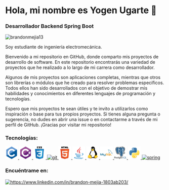 <h1>Hola, mi nombre es Yogen Ugarte 👋</h1>
<h3>Desarrollador Backend Spring Boot</h3>

<p align="left"> <img src="https://komarev.com/ghpvc/?username=yogenu13&label=Profile%20views&color=0e75b6&style=flat" alt="brandonmejia13" /> </p>

<p>Soy estudiante de ingeniería electromecánica.

Bienvenido a mi repositorio en GitHub, donde comparto mis proyectos de desarrollo de software. En este repositorio encontrarás una variedad de proyectos que he realizado a lo largo de mi carrera como desarrollador.

Algunos de mis proyectos son aplicaciones completas, mientras que otros son librerías o módulos que he creado para resolver problemas específicos. Todos ellos han sido desarrollados con el objetivo de demostrar mis habilidades y conocimientos en diferentes lenguajes de programación y tecnologías.

Espero que mis proyectos te sean útiles y te invito a utilizarlos como inspiración o base para tus propios proyectos. Si tienes alguna pregunta o sugerencia, no dudes en abrir una issue o en contactarme a través de mi perfil de GitHub. ¡Gracias por visitar mi repositorio!

</p>
<h3 align="left">Tecnologías:</h3>
<p align="left"> <a href="https://www.cprogramming.com/" target="_blank" rel="noreferrer"> <img src="https://raw.githubusercontent.com/devicons/devicon/master/icons/c/c-original.svg" alt="c" width="40" height="40"/> </a> <a href="https://www.w3schools.com/cs/" target="_blank" rel="noreferrer"> <img src="https://raw.githubusercontent.com/devicons/devicon/master/icons/csharp/csharp-original.svg" alt="csharp" width="40" height="40"/> </a> <a href="https://www.w3schools.com/css/" target="_blank" rel="noreferrer"> <img src="https://raw.githubusercontent.com/devicons/devicon/master/icons/css3/css3-original-wordmark.svg" alt="css3" width="40" height="40"/> </a> <a href="https://git-scm.com/" target="_blank" rel="noreferrer"> <img src="https://www.vectorlogo.zone/logos/git-scm/git-scm-icon.svg" alt="git" width="40" height="40"/> </a> <a href="https://www.w3.org/html/" target="_blank" rel="noreferrer"> <img src="https://raw.githubusercontent.com/devicons/devicon/master/icons/html5/html5-original-wordmark.svg" alt="html5" width="40" height="40"/> </a> <a href="https://www.java.com" target="_blank" rel="noreferrer"> <img src="https://raw.githubusercontent.com/devicons/devicon/master/icons/java/java-original.svg" alt="java" width="40" height="40"/> </a> <a href="https://www.linux.org/" target="_blank" rel="noreferrer"> <img src="https://raw.githubusercontent.com/devicons/devicon/master/icons/linux/linux-original.svg" alt="linux" width="40" height="40"/> </a> <a href="https://www.mysql.com/" target="_blank" rel="noreferrer"> <img src="https://raw.githubusercontent.com/devicons/devicon/master/icons/mysql/mysql-original-wordmark.svg" alt="mysql" width="40" height="40"/> </a> <a href="https://www.postgresql.org" target="_blank" rel="noreferrer"> <img src="https://raw.githubusercontent.com/devicons/devicon/master/icons/postgresql/postgresql-original-wordmark.svg" alt="postgresql" width="40" height="40"/> </a> <a href="https://www.python.org" target="_blank" rel="noreferrer"> <img src="https://raw.githubusercontent.com/devicons/devicon/master/icons/python/python-original.svg" alt="python" width="40" height="40"/> </a> <a href="https://spring.io/" target="_blank" rel="noreferrer"> <img src="https://www.vectorlogo.zone/logos/springio/springio-icon.svg" alt="spring" width="40" height="40"/> </a> </p>


<h3 align="left">Encuéntrame en:</h3>
<p align="left">
<a href="https://www.linkedin.com/in/yogen-ugarte-6aa78b260/" target="blank"><img align="center" src="https://raw.githubusercontent.com/rahuldkjain/github-profile-readme-generator/master/src/images/icons/Social/linked-in-alt.svg" alt="https://www.linkedin.com/in/brandon-mejia-1803ab203/" height="30" width="40" /></a>
</p>
